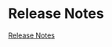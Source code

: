 # Release Notes

[Release Notes](https://github.com/PanJiaChen/doc-site/releases)

<script>
export default {
  mounted () {
    window.open('https://github.com/PanJiaChen/doc-site/releases')
  }
}
</script>
